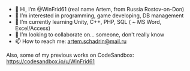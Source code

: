 - 👋 Hi, I’m @WinFrid61 (real name Artem, from Russia Rostov-on-Don)
- 👀 I’m interested in programming, game developing, DB management
- 🌱 I’m currently learning Unity, C++, PHP, SQL ( ~ MS Word, Excel/Access)
- 💞️ I’m looking to collaborate on... someone, don't really know
- 📫 How to reach me: artem.schadrin@mail.ru

Also, some of my previous works on CodeSandbox: 
https://codesandbox.io/u/WinFrid61

<!---
WinFrid61/WinFrid61 is a ✨ special ✨ repository because its `README.md` (this file) appears on your GitHub profile.
You can click the Preview link to take a look at your changes.
--->
